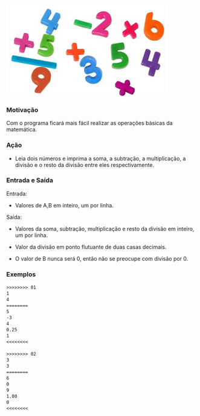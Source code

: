 ### ![](https://raw.githubusercontent.com/qxcodefup/assets/master/math.jpg)

### Motivação

Com o programa ficará mais fácil realizar as operações básicas da matemática.

### Ação

* Leia dois números e imprima a soma, a subtração, a multiplicação, a divisão e o resto da divisão entre eles respectivamente.

### Entrada e Saída  

Entrada:

* Valores de A,B em inteiro, um por linha.

Saída:

* Valores da soma, subtração, multiplicação e resto da divisão em inteiro, um por linha.

* Valor da divisão em ponto flutuante de duas casas decimais.
* O valor de B nunca será 0, então não se preocupe com divisão por 0.

### Exemplos

```
>>>>>>>> 01
1
4
========
5
-3
4
0.25
1
<<<<<<<<

>>>>>>>> 02
3
3
========
6
0
9
1.00
0
<<<<<<<<

```